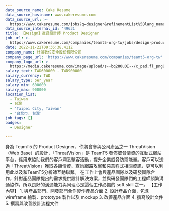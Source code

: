 ```yaml
---
data_source_name: Cake Resume
data_source_hostname: www.cakeresume.com
data_source_url: >-
  https://www.cakeresume.com/jobs?q=designer&refinementList%5Blang_name%5D%5B0%5D=English&refinementList%5Bsalary_type%5D=per_year
data_source_internal_id: '49631'
title: 【Design】產品設計師 Product Designer
job_url: >-
  https://www.cakeresume.com/companies/teamt5-org-tw/jobs/design-product-designer-product-designer
date: 2022-11-22T09:36:38.411Z
company_name: 杜浦數位安全股份有限公司
company_page_url: 'https://www.cakeresume.com/companies/teamt5-org-tw'
company_logo_url: >-
  https://media.cakeresume.com/image/upload/s--bq28OuOI--/c_pad,fl_png8,h_200,w_200/v1634284230/sncnupc4f0di3ftnbf2v.png
salary_text: TWD600000 - TWD900000
salary_currency: TWD
salary_type: per_year
salary_min: 600000
salary_max: 900000
location_list:
  - Taiwan
  - 台灣
  - 'Taipei City, Taiwan'
  - '台北市, 台灣'
job_tags: []
badges:
  - Designer

---
```


身為 TeamT5 的 Product Designer，你將會參與公司產品之一 ThreatVision（Web Base）的設計，「ThreatVision」是 TeamT5 發佈威脅情資的互動式網站平台，係用來協助我們的客戶洞悉駭客活動，提升企業威脅防禦能量。客戶可以透過「ThreatVision」獲取各類情資、查詢網路攻擊和惡意程式相關資訊，更可以利用此以及和TeamT5分析師互動聯繫。 在工作上會與產品團隊以及研發團隊合作，針對產品團隊提出的需求提供設計解決方案，並與研發團隊們的工程師頻繁溝通協作，所以良好的溝通能力與同理心是這個工作必備的 soft skill 之一。 【工作內容】 1. 與產品部門、開發部門合作製作產品介面 2. 設計產品介面，包含 wireframe 繪製、prototype 製作以及 mockup 3. 改善產品介面 4. 撰寫設計文件 5. 撰寫與改善設計流程文件